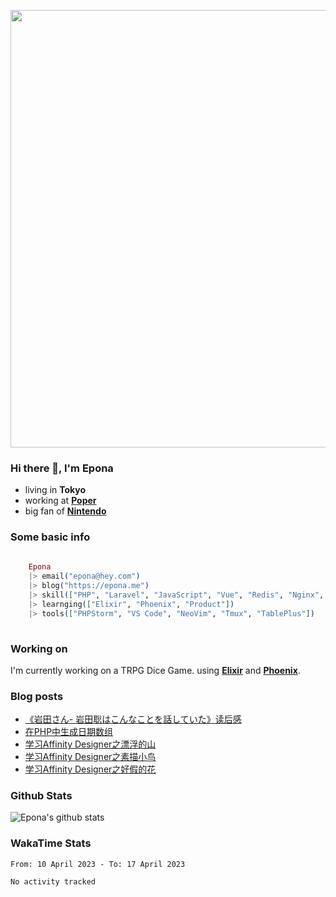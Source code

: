 <code><img width="700" src="https://pbs.twimg.com/media/EbHcFaYUMAEi6K9?format=jpg&name=medium"></code>

### Hi there 👋, I'm Epona

- living in **Tokyo**
- working at [**Poper**](https://poper.co)
- big fan of [**Nintendo**](https://www.nintendo.co.jp)

### Some basic info

```elixir
	
	Epona
	|> email("epona@hey.com")
	|> blog("https://epona.me")
	|> skill(["PHP", "Laravel", "JavaScript", "Vue", "Redis", "Nginx", "Docker"])
	|> learnging(["Elixir", "Phoenix", "Product"])
	|> tools(["PHPStorm", "VS Code", "NeoVim", "Tmux", "TablePlus"])
	
```

### Working on

I'm currently working on a TRPG Dice Game. using [**Elixir**](https://elixir-lang.org) and [**Phoenix**](https://www.phoenixframework.org).

### Blog posts
<!-- BLOG-POST-LIST:START -->
- [《岩田さん- 岩田聡はこんなことを話していた》读后感](https://blog.epona.me/2020/08/08/the-breif-review-of-iwata/)
- [在PHP中生成日期数组](https://blog.epona.me/2020/03/12/get-date-range-in-php/)
- [学习Affinity Designer之漂浮的山](https://blog.epona.me/2020/02/24/designer-03/)
- [学习Affinity Designer之素描小鸟](https://blog.epona.me/2020/02/11/designer-02/)
- [学习Affinity Designer之好假的花](https://blog.epona.me/2020/02/03/designer-01/)
<!-- BLOG-POST-LIST:END -->

### Github Stats

![Epona's github stats](https://github-readme-stats.vercel.app/api?username=SimuraEpona&show_icons=true)

### WakaTime Stats

<!--START_SECTION:waka-->

```text
From: 10 April 2023 - To: 17 April 2023

No activity tracked
```

<!--END_SECTION:waka-->

<!--
**SimuraEpona/SimuraEpona** is a ✨ _special_ ✨ repository because its `README.md` (this file) appears on your GitHub profile.

Here are some ideas to get you started:

- 🔭 I’m currently working on ...
- 🌱 I’m currently learning ...
- 👯 I’m looking to collaborate on ...
- 🤔 I’m looking for help with ...
- 💬 Ask me about ...
- 📫 How to reach me: ...
- 😄 Pronouns: ...
- ⚡ Fun fact: ...
-->
